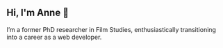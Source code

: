 ## Hi, I'm Anne 🌱

I’m a former PhD researcher in Film Studies, enthusiastically transitioning into a career as a web developer.

